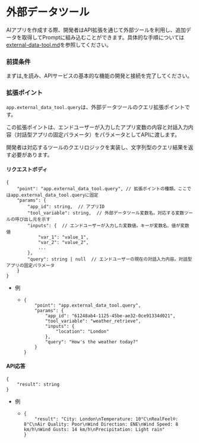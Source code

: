 # 外部データツール

AIアプリを作成する際、開発者はAPI拡張を通じて外部ツールを利用し、追加データを取得してPromptに組み込むことができます。具体的な手順については[external-data-tool.md](../../knowledge-base/external-data-tool.md "mention")を参照してください。

### 前提条件

まずは[.](./ "mention")を読み、APIサービスの基本的な機能の開発と接続を完了してください。

### 拡張ポイント

`app.external_data_tool.query`は、外部データツールのクエリ拡張ポイントです。

この拡張ポイントは、エンドユーザーが入力したアプリ変数の内容と対話入力内容（対話型アプリの固定パラメータ）をパラメータとしてAPIに渡します。

開発者は対応するツールのクエリロジックを実装し、文字列型のクエリ結果を返す必要があります。

#### リクエストボディ <a href="#user-content-request-body" id="user-content-request-body"></a>

```
{
    "point": "app.external_data_tool.query", // 拡張ポイントの種類。ここではapp.external_data_tool.queryに固定
    "params": {
        "app_id": string,  // アプリID
        "tool_variable": string,  // 外部データツール変数名。対応する変数ツールの呼び出し元を示す
        "inputs": {  // エンドユーザーが入力した変数値。キーが変数名、値が変数値
            "var_1": "value_1",
            "var_2": "value_2",
            ...
        },
        "query": string | null  // エンドユーザーの現在の対話入力内容。対話型アプリの固定パラメータ
    }
}
```

* 例
  * ```
    {
        "point": "app.external_data_tool.query",
        "params": {
            "app_id": "61248ab4-1125-45be-ae32-0ce91334d021",
            "tool_variable": "weather_retrieve",
            "inputs": {
                "location": "London"
            },
            "query": "How's the weather today?"
        }
    }
    ```

#### API応答 <a href="#usercontentapi-fan-hui" id="usercontentapi-fan-hui"></a>

```
{
    "result": string
}
```

* 例
  * ```
    {
        "result": "City: London\nTemperature: 10°C\nRealFeel®: 8°C\nAir Quality: Poor\nWind Direction: ENE\nWind Speed: 8 km/h\nWind Gusts: 14 km/h\nPrecipitation: Light rain"
    }
    ```